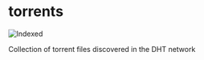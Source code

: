 torrents 
========
![Indexed](https://img.shields.io/badge/indexed-111599-blue)

Collection of torrent files discovered in the DHT network
